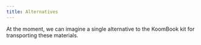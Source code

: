 ```yaml
---
title: Alternatives
---
```


At the moment, we can imagine a single alternative to the KoomBook kit for transporting these materials.
